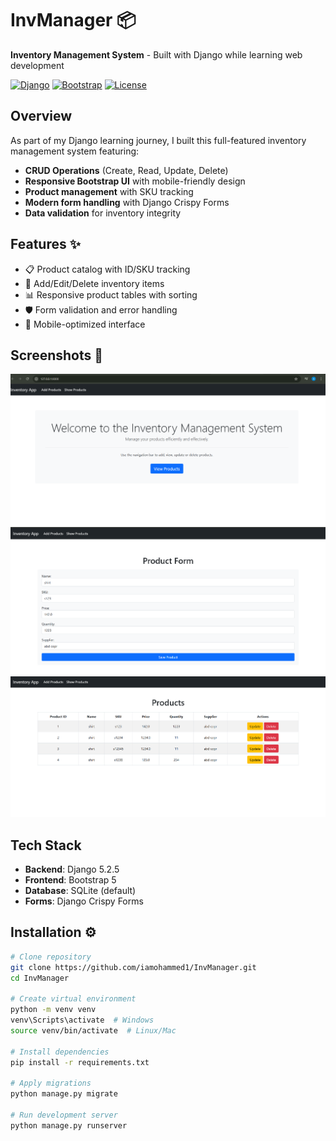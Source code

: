 # InvManager 📦  

**Inventory Management System** - Built with Django while learning web development  

[![Django](https://img.shields.io/badge/Django-5.2.5-brightgreen)](https://www.djangoproject.com/)
[![Bootstrap](https://img.shields.io/badge/Bootstrap-5.0.2-blueviolet)](https://getbootstrap.com/)
[![License](https://img.shields.io/badge/License-MIT-orange)](LICENSE)

## Overview
As part of my Django learning journey, I built this full-featured inventory management system featuring:
- **CRUD Operations** (Create, Read, Update, Delete)
- **Responsive Bootstrap UI** with mobile-friendly design
- **Product management** with SKU tracking
- **Modern form handling** with Django Crispy Forms
- **Data validation** for inventory integrity


## Features ✨
- 📋 Product catalog with ID/SKU tracking
- 🔄 Add/Edit/Delete inventory items
- 📊 Responsive product tables with sorting
- 🛡️ Form validation and error handling
- 📱 Mobile-optimized interface

## Screenshots 📸

![image alt](https://github.com/iamohammed1/InvManager/blob/3dc7f10dc6a36e14eee192a399811c07858db2c5/home.png)
![image alt](https://github.com/iamohammed1/InvManager/blob/3dc7f10dc6a36e14eee192a399811c07858db2c5/list.png)
![Product List](https://github.com/iamohammed1/InvManager/blob/3dc7f10dc6a36e14eee192a399811c07858db2c5/products.png) 

## Tech Stack
- **Backend**: Django 5.2.5
- **Frontend**: Bootstrap 5
- **Database**: SQLite (default)
- **Forms**: Django Crispy Forms

## Installation ⚙️
```bash
# Clone repository
git clone https://github.com/iamohammed1/InvManager.git
cd InvManager

# Create virtual environment
python -m venv venv
venv\Scripts\activate  # Windows
source venv/bin/activate  # Linux/Mac

# Install dependencies
pip install -r requirements.txt

# Apply migrations
python manage.py migrate

# Run development server
python manage.py runserver

